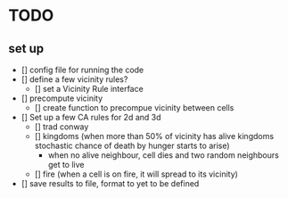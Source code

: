 # TODO

## set up

- [] config file for running the code
- [] define a few vicinity rules?
  - [] set a Vicinity Rule interface
- [] precompute vicinity
  - [] create function to precompue vicinity between cells
- [] Set up a few CA rules for 2d and 3d
  - [] trad conway
  - [] kingdoms (when more than 50% of vicinity has alive kingdoms stochastic chance of death by hunger starts to arise)
    - when no alive neighbour, cell dies and two random neighbours get to live
  - [] fire (when a cell is on fire, it will spread to its vicinity)
- [] save results to file, format to yet to be defined
